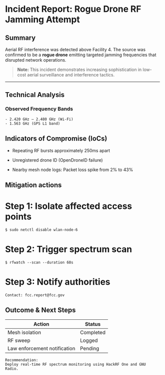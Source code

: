 # Incident Report: Rogue Drone RF Jamming Attempt

## Summary
Aerial RF interference was detected above Facility 4. The source was confirmed to be a **rogue drone** emitting targeted jamming frequencies that disrupted network operations.

> **Note:** This incident demonstrates increasing sophistication in low-cost aerial surveillance and interference tactics.

---

## Technical Analysis

### Observed Frequency Bands
    - 2.420 GHz – 2.480 GHz (Wi-Fi)
    - 1.563 GHz (GPS L1 band)

## Indicators of Compromise (IoCs)
- Repeating RF bursts approximately 250ms apart

- Unregistered drone ID (OpenDroneID failure)

- Nearby mesh node logs: Packet loss spike from 2% to 43%

## Mitigation actions
   # Step 1: Isolate affected access points
    $ sudo netctl disable wlan-node-6
    
# Step 2: Trigger spectrum scan
    $ rfwatch --scan --duration 60s
    
# Step 3: Notify authorities
    Contact: fcc.report@fcc.gov

    
## Outcome & Next Steps
| Action                       | Status    |
| ---------------------------- | --------- |
| Mesh isolation               | Completed |
| RF sweep                     | Logged    |
| Law enforcement notification | Pending   |
    Recommendation:
    Deploy real-time RF spectrum monitoring using HackRF One and GNU Radio.
